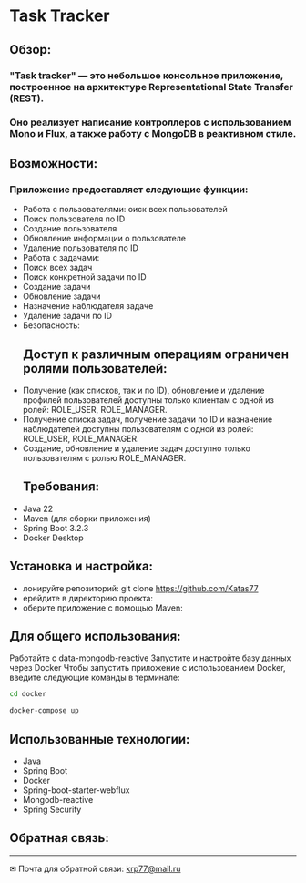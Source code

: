 # Task Tracker
## Обзор:
### "Task tracker" — это небольшое консольное приложение, построенное на архитектуре Representational State Transfer (REST).
### Оно реализует написание контроллеров с использованием Mono и Flux, а также работу с MongoDB в реактивном стиле.
## Возможности:
### Приложение предоставляет следующие функции:
- Работа с пользователями:
оиск всех пользователей
- Поиск пользователя по ID
- Создание пользователя
- Обновление информации о пользователе
- Удаление пользователя по ID
- Работа с задачами:
- Поиск всех задач
- Поиск конкретной задачи по ID
- Создание задачи
- Обновление задачи
- Назначение наблюдателя задаче
- Удаление задачи по ID
- Безопасность:
  ## Доступ к различным операциям ограничен ролями пользователей:
- Получение (как списков, так и по ID), обновление и удаление профилей пользователей доступны только клиентам с одной из ролей: ROLE_USER, ROLE_MANAGER.
- Получение списка задач, получение задачи по ID и назначение наблюдателей доступны пользователям с одной из ролей: ROLE_USER, ROLE_MANAGER.
- Создание, обновление и удаление задач доступно только пользователям с ролью ROLE_MANAGER.
  ## Требования:
- Java 22
- Maven (для сборки приложения)
- Spring Boot 3.2.3
- Docker Desktop
## Установка и настройка:
- лонируйте репозиторий: git clone https://github.com/Katas77
- ерейдите в директорию проекта:
- оберите приложение с помощью Maven:
## Для общего использования:
Работайте с data-mongodb-reactive
Запустите и настройте базу данных через Docker
Чтобы запустить приложение с использованием Docker, введите следующие команды в терминале:
```bash
cd docker
```
```bash
docker-compose up
```
## Использованные технологии:
- Java
- Spring Boot
- Docker
- Spring-boot-starter-webflux
- Mongodb-reactive
- Spring Security
## Обратная связь:
____
✉ Почта для обратной связи:
<a href="">krp77@mail.ru</a>
